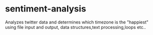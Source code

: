 # sentiment-analysis
Analyzes twitter data and determines which timezone is the "happiest" using file input and output, data structures,text processing,loops etc..
